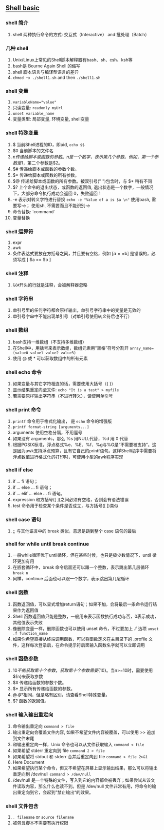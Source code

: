 ## [Shell basic](http://see.xidian.edu.cn/cpp/view/6994.html)

### shell 简介

1. shell 两种执行命令的方式: 交互式（Interactive） and 批处理（Batch）

### 几种 shell

1. Unix/Linux上常见的Shell脚本解释器有bash、sh、csh、ksh等
2. bash是 Bourne Again Shell 的缩写
3. shell 脚本语言与编译型语言的差异
4. `chmod +x ./shell1.sh` and then `./shell1.sh`

### shell 变量

1. `variableName="value"`
2. 只读变量: `readonly myUrl`
3. `unset variable_name`
4. 变量类型: 局部变量, 环境变量, shell变量

### shell 特殊变量

1. $    当前Shell进程的ID，即pid, `echo $$`
2. $0 	当前脚本的文件名
3. $n 	传递给脚本或函数的参数。n 是一个数字，表示第几个参数。例如，第一个参数是$1，第二个参数是$2。
4. $# 	传递给脚本或函数的参数个数。
5. $* 	传递给脚本或函数的所有参数。
6. $@ 	传递给脚本或函数的所有参数。被双引号(" ")包含时，与 $* 稍有不同
7. $? 	上个命令的退出状态，或函数的返回值, 退出状态是一个数字，一般情况下，大部分命令执行成功会返回 0，失败返回 1
8. -e 表示对转义字符进行替换 `echo -e "Value of a is $a \n"` 使用bash, 需要写-e； 使用sh, 不需要而且不能识别-e
9. 命令替换: \`command`
10. 变量替换

### shell 运算符

1. expr
2. awk
3. 条件表达式要放在方括号之间，并且要有空格，例如 [$a==$b] 是错误的，必须写成 [ $a == $b ]

### shell 注释

1. 以`#`开头的行就是注释，会被解释器忽略

### shell 字符串

1. 单引号里的任何字符都会原样输出，单引号字符串中的变量是无效的
2. 单引号字串中不能出现单引号（对单引号使用转义符后也不行）

### shell 数组

1. bash支持一维数组（不支持多维数组）
2. 在Shell中，用括号来表示数组，数组元素用“空格”符号分割开 `array_name=(value0 value1 value2 value3)`
3. 使用 @ 或 * 可以获取数组中的所有元素

### shell echo 命令

1. 如果变量与其它字符相连的话，需要使用大括号（{ }）
2. 显示结果重定向至文件: `echo "It is a test" > myfile`
3. 若需要原样输出字符串（不进行转义），请使用单引号

### shell print 命令

1. `printf` 命令用于格式化输出， 是 `echo` 命令的增强版
2. `printf format-string [arguments...]`
3. arguments 使用空格分隔，不用逗号
4. 如果没有 arguments，那么 %s 用NULL代替，%d 用 0 代替
5. 根据POSIX标准，浮点格式%e、%E、%f、%g与%G是“不需要被支持”。这是因为awk支持浮点预算，且有它自己的printf语句。这样Shell程序中需要将浮点数值进行格式化的打印时，可使用小型的awk程序实现

### shell if else

1. if ... fi 语句；
2. if ... else ... fi 语句；
3. if ... elif ... else ... fi 语句。
4. expression 和方括号([ ])之间必须有空格，否则会有语法错误
5. test 命令用于检查某个条件是否成立，与方括号([ ])类似

### shell case 语句

1. ;; 与其他语言中的 break 类似，意思是跳到整个 case 语句的最后

### shell for while until break continue

1. 一般while循环优于until循环，但在某些时候，也只是极少数情况下，until 循环更加有用
2. 在嵌套循环中，break 命令后面还可以跟一个整数，表示跳出第几层循环 `break n`
3. 同样，continue 后面也可以跟一个数字，表示跳出第几层循环

### shell 函数

1. 函数返回值，可以显式增加return语句；如果不加，会将最后一条命令运行结果作为返回值
2. Shell 函数返回值只能是整数，一般用来表示函数执行成功与否，0表示成功，其他值表示失败
3. 像删除变量一样，删除函数也可以使用 unset 命令，不过要加上 .f 选项 `unset .f function_name`
4. 如果你希望直接从终端调用函数，可以将函数定义在主目录下的 .profile 文件，这样每次登录后，在命令提示符后面输入函数名字就可以立即调用

### shell 函数参数

1. $10 不能获取第十个参数，获取第十个参数需要${10}。当n>=10时，需要使用${n}来获取参数
2. $# 	传递给函数的参数个数。
3. $* 	显示所有传递给函数的参数。
4. $@ 	与$*相同，但是略有区别，请查看Shell特殊变量。
5. $? 	函数的返回值。

### shell 输入输出重定向

1. 命令输出重定向 `command > file`
2. 输出重定向会覆盖文件内容, 如果不希望文件内容被覆盖，可以使用 >> 追加到文件末尾
3. 和输出重定向一样，Unix 命令也可以从文件获取输入 `command < file`
4. 如果希望 stderr 重定向到 file `command 2 > file`
5. 如果希望将 stdout 和 stderr 合并后重定向到 file `command > file 2>&1`
6. Here Document
7. 如果希望执行某个命令，但又不希望在屏幕上显示输出结果，那么可以将输出重定向到 /dev/null `command > /dev/null`
8. /dev/null 是一个特殊的文件，写入到它的内容都会被丢弃；如果尝试从该文件读取内容，那么什么也读不到。但是 /dev/null 文件非常有用，将命令的输出重定向到它，会起到”禁止输出“的效果。

### shell 文件包含

1. `. filename` or `source filename`
2. 被包含脚本不需要有执行权限

